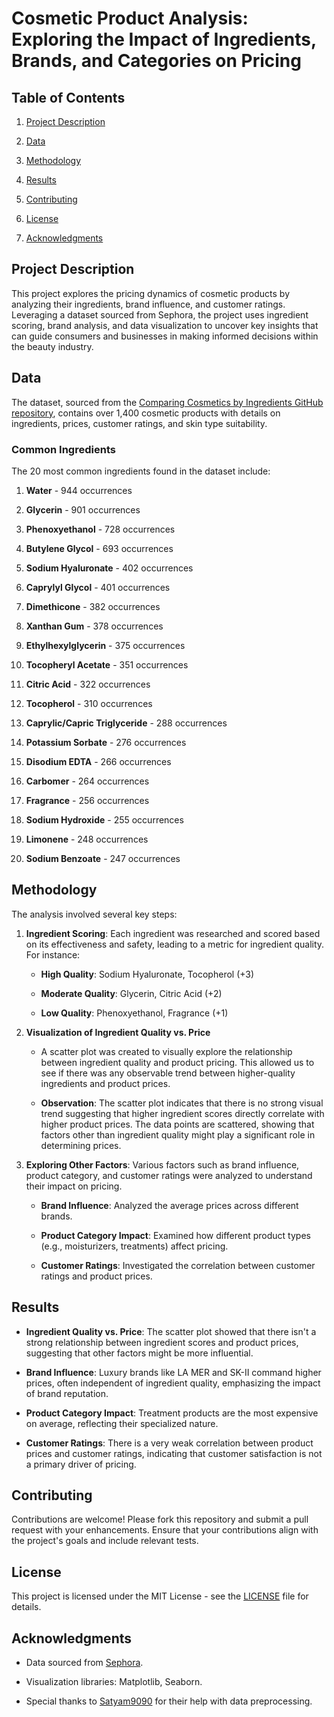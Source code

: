 **Cosmetic Product Analysis: Exploring the Impact of Ingredients, Brands, and Categories on Pricing**
=====================================================================================================

**Table of Contents**
---------------------

1.  [Project Description](#project-description)
    
2.  [Data](#data)
    
3.  [Methodology](#methodology)
    
4.  [Results](#results)
    
5.  [Contributing](#contributing)
    
6.  [License](#license)
    
7.  [Acknowledgments](#acknowledgments)
    

**Project Description**
-----------------------

This project explores the pricing dynamics of cosmetic products by analyzing their ingredients, brand influence, and customer ratings. Leveraging a dataset sourced from Sephora, the project uses ingredient scoring, brand analysis, and data visualization to uncover key insights that can guide consumers and businesses in making informed decisions within the beauty industry.

**Data**
--------

The dataset, sourced from the [Comparing Cosmetics by Ingredients GitHub repository](https://github.com/satyam9090/Comparing-Cosmetics-by-Ingredients/blob/master/datasets/cosmetics.csv), contains over 1,400 cosmetic products with details on ingredients, prices, customer ratings, and skin type suitability.

### **Common Ingredients**

The 20 most common ingredients found in the dataset include:

1.  **Water** - 944 occurrences
    
2.  **Glycerin** - 901 occurrences
    
3.  **Phenoxyethanol** - 728 occurrences
    
4.  **Butylene Glycol** - 693 occurrences
    
5.  **Sodium Hyaluronate** - 402 occurrences
    
6.  **Caprylyl Glycol** - 401 occurrences
    
7.  **Dimethicone** - 382 occurrences
    
8.  **Xanthan Gum** - 378 occurrences
    
9.  **Ethylhexylglycerin** - 375 occurrences
    
10.  **Tocopheryl Acetate** - 351 occurrences
    
11.  **Citric Acid** - 322 occurrences
    
12.  **Tocopherol** - 310 occurrences
    
13.  **Caprylic/Capric Triglyceride** - 288 occurrences
    
14.  **Potassium Sorbate** - 276 occurrences
    
15.  **Disodium EDTA** - 266 occurrences
    
16.  **Carbomer** - 264 occurrences
    
17.  **Fragrance** - 256 occurrences
    
18.  **Sodium Hydroxide** - 255 occurrences
    
19.  **Limonene** - 248 occurrences
    
20.  **Sodium Benzoate** - 247 occurrences
    

**Methodology**
---------------

The analysis involved several key steps:

1.  **Ingredient Scoring**: Each ingredient was researched and scored based on its effectiveness and safety, leading to a metric for ingredient quality. For instance:
    
    *   **High Quality**: Sodium Hyaluronate, Tocopherol (+3)
        
    *   **Moderate Quality**: Glycerin, Citric Acid (+2)
        
    *   **Low Quality**: Phenoxyethanol, Fragrance (+1)
        
2.  **Visualization of Ingredient Quality vs. Price**
    
    *   A scatter plot was created to visually explore the relationship between ingredient quality and product pricing. This allowed us to see if there was any observable trend between higher-quality ingredients and product prices.
        
    *   **Observation**: The scatter plot indicates that there is no strong visual trend suggesting that higher ingredient scores directly correlate with higher product prices. The data points are scattered, showing that factors other than ingredient quality might play a significant role in determining prices.
        
3.  **Exploring Other Factors**: Various factors such as brand influence, product category, and customer ratings were analyzed to understand their impact on pricing.
    
    *   **Brand Influence**: Analyzed the average prices across different brands.
        
    *   **Product Category Impact**: Examined how different product types (e.g., moisturizers, treatments) affect pricing.
        
    *   **Customer Ratings**: Investigated the correlation between customer ratings and product prices.
        

**Results**
-----------

*   **Ingredient Quality vs. Price**: The scatter plot showed that there isn't a strong relationship between ingredient scores and product prices, suggesting that other factors might be more influential.
    
*   **Brand Influence**: Luxury brands like LA MER and SK-II command higher prices, often independent of ingredient quality, emphasizing the impact of brand reputation.
    
*   **Product Category Impact**: Treatment products are the most expensive on average, reflecting their specialized nature.
    
*   **Customer Ratings**: There is a very weak correlation between product prices and customer ratings, indicating that customer satisfaction is not a primary driver of pricing.
    

**Contributing**
----------------

Contributions are welcome! Please fork this repository and submit a pull request with your enhancements. Ensure that your contributions align with the project's goals and include relevant tests.

**License**
-----------

This project is licensed under the MIT License - see the [LICENSE](LICENSE) file for details.

**Acknowledgments**
-------------------

*   Data sourced from [Sephora](https://www.sephora.com/).
    
*   Visualization libraries: Matplotlib, Seaborn.
    
*   Special thanks to [Satyam9090](https://github.com/satyam9090) for their help with data preprocessing.
